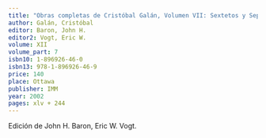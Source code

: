 ```yaml
---
title: "Obras completas de Cristóbal Galán, Volumen VII: Sextetos y Septetos"
author: Galán, Cristóbal
editor: Baron, John H.
editor2: Vogt, Eric W.
volume: XII
volume_part: 7
isbn10: 1-896926-46-0
isbn13: 978-1-896926-46-9
price: 140
place: Ottawa
publisher: IMM
year: 2002
pages: xlv + 244
---
```

Edición de John H. Baron, Eric W. Vogt.
